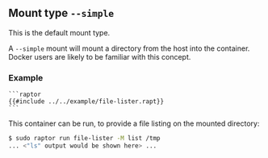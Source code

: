 ## Mount type `--simple`

This is the default mount type.

A `--simple` mount will mount a directory from the host into the
container. Docker users are likely to be familiar with this concept.

### Example

~~~admonish note title="file-lister.rapt"
```raptor
{{#include ../../example/file-lister.rapt}}
```
~~~

This container can be run, to provide a file listing on the mounted directory:

```sh
$ sudo raptor run file-lister -M list /tmp
... <"ls" output would be shown here> ...
```
